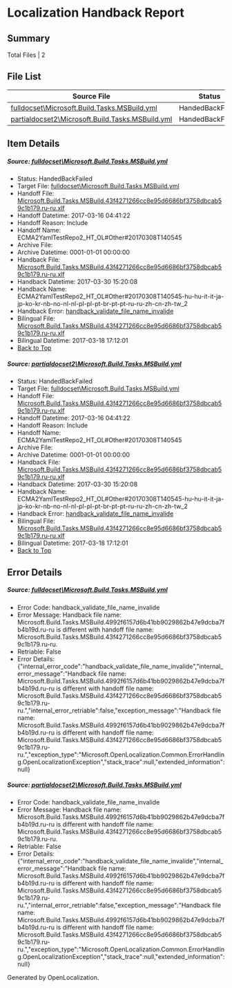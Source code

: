# <a name='report-top'></a> Localization Handback Report

## Summary
 Total Files | 2

## File List
 Source File | Status | Details 
 ----------- | ------ | ------- 
 [fulldocset\Microsoft.Build.Tasks.MSBuild.yml](https://github.com/OpenLocalizationTestOrg/ECMA2YamlTestRepo2/blob/1e40a158586a88a698e0cb5342785002a56898b2/fulldocset/Microsoft.Build.Tasks.MSBuild.yml) | HandedBackFailed | [Details](#2ed59e0dc5ea36f1040d694fcd2fea1c1f19561f74108)
 [partialdocset2\Microsoft.Build.Tasks.MSBuild.yml](https://github.com/OpenLocalizationTestOrg/ECMA2YamlTestRepo2/blob/9a577bbd8ead778fd4723fbdbce691e69b3b14d4/partialdocset2/Microsoft.Build.Tasks.MSBuild.yml) | HandedBackFailed | [Details](#2ed59e0dc5ea36f1040d694fcd2fea1c1f19561f88199)

## Item Details
##### <a name='2ed59e0dc5ea36f1040d694fcd2fea1c1f19561f74108'></a> Source: [fulldocset\Microsoft.Build.Tasks.MSBuild.yml](https://github.com/OpenLocalizationTestOrg/ECMA2YamlTestRepo2/blob/1e40a158586a88a698e0cb5342785002a56898b2/fulldocset/Microsoft.Build.Tasks.MSBuild.yml)
* Status: HandedBackFailed
* Target File: [fulldocset\Microsoft.Build.Tasks.MSBuild.yml](https://github.com/OpenLocalizationTestOrg/ECMA2YamlTestRepo2.ru-ru/blob/1c41eaf2e3c412755c426a44ba0b49ec347c9534/fulldocset/Microsoft.Build.Tasks.MSBuild.yml)
* Handoff File: [Microsoft.Build.Tasks.MSBuild.43f4271266cc8e95d6686bf3758dbcab59c1b179.ru-ru.xlf](https://github.com/OpenLocalizationTestOrg/ECMA2YamlTestRepo2.handoff/blob/f5b7c794c0232d740d1abe0f184ad6404a10c89e/ol-handoff/OpenLocalizationTestOrg/ECMA2YamlTestRepo2.ru-ru/master/fulldocset/Microsoft.Build.Tasks.MSBuild.43f4271266cc8e95d6686bf3758dbcab59c1b179.ru-ru.xlf)
* Handoff Datetime: 2017-03-16 04:41:22
* Handoff Reason: Include
* Handoff Name: ECMA2YamlTestRepo2_HT_OL#Other#20170308T140545
* Archive File: 
* Archive Datetime: 0001-01-01 00:00:00
* Handback File: [Microsoft.Build.Tasks.MSBuild.43f4271266cc8e95d6686bf3758dbcab59c1b179.ru-ru.xlf](https://github.com/OpenLocalizationTestOrg/ECMA2YamlTestRepo2.handback/blob/fb4872afdffd2e34505f05f8c547bb318b7895b9/ol-handback/OpenLocalizationTestOrg/ECMA2YamlTestRepo2.ru-ru/master/fulldocset/Microsoft.Build.Tasks.MSBuild.43f4271266cc8e95d6686bf3758dbcab59c1b179.ru-ru.xlf)
* Handback Datetime: 2017-03-30 15:20:08
* Handback Name: ECMA2YamlTestRepo2_HT_OL#Other#20170308T140545-hu-hu-it-it-ja-jp-ko-kr-nb-no-nl-nl-pl-pl-pt-br-pt-pt-ru-ru-zh-cn-zh-tw_2
* Handback Error: [handback_validate_file_name_invalide](#2ed59e0dc5ea36f1040d694fcd2fea1c1f19561f74108handback_validate_file_name_invalide)
* Bilingual File: [Microsoft.Build.Tasks.MSBuild.43f4271266cc8e95d6686bf3758dbcab59c1b179.ru-ru.xlf](https://github.com/OpenLocalizationTestOrg/ECMA2YamlTestRepo2.handback/blob/09ef64473ae04d875c9d5616ed6476e58022d1c7/ol-handback/OpenLocalizationTestOrg/ECMA2YamlTestRepo2.ru-ru/master/fulldocset/Microsoft.Build.Tasks.MSBuild.43f4271266cc8e95d6686bf3758dbcab59c1b179.ru-ru.xlf)
* Bilingual Datetime: 2017-03-18 17:12:01
* [Back to Top](#report-top)

##### <a name='2ed59e0dc5ea36f1040d694fcd2fea1c1f19561f88199'></a> Source: [partialdocset2\Microsoft.Build.Tasks.MSBuild.yml](https://github.com/OpenLocalizationTestOrg/ECMA2YamlTestRepo2/blob/9a577bbd8ead778fd4723fbdbce691e69b3b14d4/partialdocset2/Microsoft.Build.Tasks.MSBuild.yml)
* Status: HandedBackFailed
* Target File: [fulldocset\Microsoft.Build.Tasks.MSBuild.yml](https://github.com/OpenLocalizationTestOrg/ECMA2YamlTestRepo2.ru-ru/blob/1c41eaf2e3c412755c426a44ba0b49ec347c9534/fulldocset/Microsoft.Build.Tasks.MSBuild.yml)
* Handoff File: [Microsoft.Build.Tasks.MSBuild.43f4271266cc8e95d6686bf3758dbcab59c1b179.ru-ru.xlf](https://github.com/OpenLocalizationTestOrg/ECMA2YamlTestRepo2.handoff/blob/f5b7c794c0232d740d1abe0f184ad6404a10c89e/ol-handoff/OpenLocalizationTestOrg/ECMA2YamlTestRepo2.ru-ru/master/fulldocset/Microsoft.Build.Tasks.MSBuild.43f4271266cc8e95d6686bf3758dbcab59c1b179.ru-ru.xlf)
* Handoff Datetime: 2017-03-16 04:41:22
* Handoff Reason: Include
* Handoff Name: ECMA2YamlTestRepo2_HT_OL#Other#20170308T140545
* Archive File: 
* Archive Datetime: 0001-01-01 00:00:00
* Handback File: [Microsoft.Build.Tasks.MSBuild.43f4271266cc8e95d6686bf3758dbcab59c1b179.ru-ru.xlf](https://github.com/OpenLocalizationTestOrg/ECMA2YamlTestRepo2.handback/blob/fb4872afdffd2e34505f05f8c547bb318b7895b9/ol-handback/OpenLocalizationTestOrg/ECMA2YamlTestRepo2.ru-ru/master/fulldocset/Microsoft.Build.Tasks.MSBuild.43f4271266cc8e95d6686bf3758dbcab59c1b179.ru-ru.xlf)
* Handback Datetime: 2017-03-30 15:20:08
* Handback Name: ECMA2YamlTestRepo2_HT_OL#Other#20170308T140545-hu-hu-it-it-ja-jp-ko-kr-nb-no-nl-nl-pl-pl-pt-br-pt-pt-ru-ru-zh-cn-zh-tw_2
* Handback Error: [handback_validate_file_name_invalide](#2ed59e0dc5ea36f1040d694fcd2fea1c1f19561f88199handback_validate_file_name_invalide)
* Bilingual File: [Microsoft.Build.Tasks.MSBuild.43f4271266cc8e95d6686bf3758dbcab59c1b179.ru-ru.xlf](https://github.com/OpenLocalizationTestOrg/ECMA2YamlTestRepo2.handback/blob/09ef64473ae04d875c9d5616ed6476e58022d1c7/ol-handback/OpenLocalizationTestOrg/ECMA2YamlTestRepo2.ru-ru/master/fulldocset/Microsoft.Build.Tasks.MSBuild.43f4271266cc8e95d6686bf3758dbcab59c1b179.ru-ru.xlf)
* Bilingual Datetime: 2017-03-18 17:12:01
* [Back to Top](#report-top)


## Error Details
##### <a name='2ed59e0dc5ea36f1040d694fcd2fea1c1f19561f74108handback_validate_file_name_invalide'></a> Source: [fulldocset\Microsoft.Build.Tasks.MSBuild.yml](#2ed59e0dc5ea36f1040d694fcd2fea1c1f19561f74108)
* Error Code: handback_validate_file_name_invalide
* Error Message: Handback file name: Microsoft.Build.Tasks.MSBuild.4992f6157d6b41bb9029862b47e9dcba7fb4b19d.ru-ru is different with handoff file name: Microsoft.Build.Tasks.MSBuild.43f4271266cc8e95d6686bf3758dbcab59c1b179.ru-ru.
* Retriable: False
* Error Details: {"internal_error_code":"handback_validate_file_name_invalide","internal_error_message":"Handback file name: Microsoft.Build.Tasks.MSBuild.4992f6157d6b41bb9029862b47e9dcba7fb4b19d.ru-ru is different with handoff file name: Microsoft.Build.Tasks.MSBuild.43f4271266cc8e95d6686bf3758dbcab59c1b179.ru-ru.","internal_error_retriable":false,"exception_message":"Handback file name: Microsoft.Build.Tasks.MSBuild.4992f6157d6b41bb9029862b47e9dcba7fb4b19d.ru-ru is different with handoff file name: Microsoft.Build.Tasks.MSBuild.43f4271266cc8e95d6686bf3758dbcab59c1b179.ru-ru.","exception_type":"Microsoft.OpenLocalization.Common.ErrorHandling.OpenLocalizationException","stack_trace":null,"extended_information":null}

##### <a name='2ed59e0dc5ea36f1040d694fcd2fea1c1f19561f88199handback_validate_file_name_invalide'></a> Source: [partialdocset2\Microsoft.Build.Tasks.MSBuild.yml](#2ed59e0dc5ea36f1040d694fcd2fea1c1f19561f88199)
* Error Code: handback_validate_file_name_invalide
* Error Message: Handback file name: Microsoft.Build.Tasks.MSBuild.4992f6157d6b41bb9029862b47e9dcba7fb4b19d.ru-ru is different with handoff file name: Microsoft.Build.Tasks.MSBuild.43f4271266cc8e95d6686bf3758dbcab59c1b179.ru-ru.
* Retriable: False
* Error Details: {"internal_error_code":"handback_validate_file_name_invalide","internal_error_message":"Handback file name: Microsoft.Build.Tasks.MSBuild.4992f6157d6b41bb9029862b47e9dcba7fb4b19d.ru-ru is different with handoff file name: Microsoft.Build.Tasks.MSBuild.43f4271266cc8e95d6686bf3758dbcab59c1b179.ru-ru.","internal_error_retriable":false,"exception_message":"Handback file name: Microsoft.Build.Tasks.MSBuild.4992f6157d6b41bb9029862b47e9dcba7fb4b19d.ru-ru is different with handoff file name: Microsoft.Build.Tasks.MSBuild.43f4271266cc8e95d6686bf3758dbcab59c1b179.ru-ru.","exception_type":"Microsoft.OpenLocalization.Common.ErrorHandling.OpenLocalizationException","stack_trace":null,"extended_information":null}


Generated by OpenLocalization.
